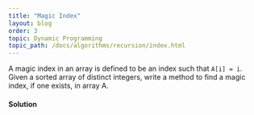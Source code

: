 ```yaml
---
title: "Magic Index"
layout: blog
order: 3
topic: Dynamic Programming
topic_path: /docs/algorithms/recursion/index.html
---
```

A magic index in an array is defined to be an index such that `A[i] = i`. Given a sorted array of distinct integers, write a method to find a magic index, if one exists, in array A.

#### Solution